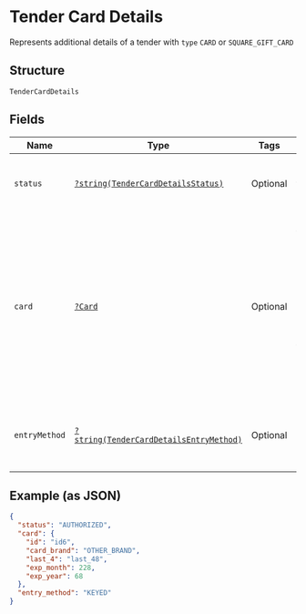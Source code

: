 
# Tender Card Details

Represents additional details of a tender with `type` `CARD` or `SQUARE_GIFT_CARD`

## Structure

`TenderCardDetails`

## Fields

| Name | Type | Tags | Description | Getter | Setter |
|  --- | --- | --- | --- | --- | --- |
| `status` | [`?string(TenderCardDetailsStatus)`](../../doc/models/tender-card-details-status.md) | Optional | Indicates the card transaction's current status. | getStatus(): ?string | setStatus(?string status): void |
| `card` | [`?Card`](../../doc/models/card.md) | Optional | Represents the payment details of a card to be used for payments. These<br>details are determined by the payment token generated by Web Payments SDK. | getCard(): ?Card | setCard(?Card card): void |
| `entryMethod` | [`?string(TenderCardDetailsEntryMethod)`](../../doc/models/tender-card-details-entry-method.md) | Optional | Indicates the method used to enter the card's details. | getEntryMethod(): ?string | setEntryMethod(?string entryMethod): void |

## Example (as JSON)

```json
{
  "status": "AUTHORIZED",
  "card": {
    "id": "id6",
    "card_brand": "OTHER_BRAND",
    "last_4": "last_48",
    "exp_month": 228,
    "exp_year": 68
  },
  "entry_method": "KEYED"
}
```


